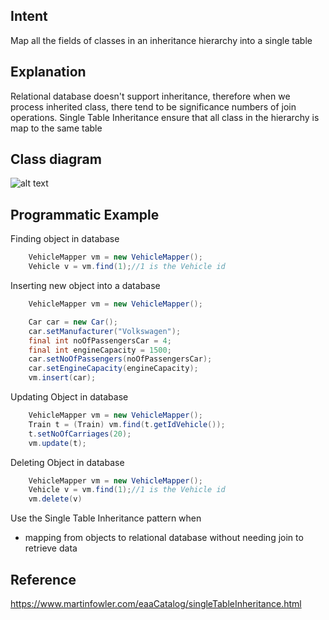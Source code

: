 

## Intent

Map all the fields of classes in an inheritance hierarchy into a single table

## Explanation
Relational database doesn't support inheritance, therefore when we process inherited class, there tend to be significance numbers of join operations.
Single Table Inheritance ensure that all class in the hierarchy is map to the same table

## Class diagram

![alt text](./etc/SingleTableInheritance.png "Single Table Inheritance pattern class diagram")

## Programmatic Example

Finding object in database
```java
    VehicleMapper vm = new VehicleMapper();
    Vehicle v = vm.find(1);//1 is the Vehicle id
```
Inserting new object into a database
```java
    VehicleMapper vm = new VehicleMapper();

    Car car = new Car();
    car.setManufacturer("Volkswagen");
    final int noOfPassengersCar = 4;
    final int engineCapacity = 1500;
    car.setNoOfPassengers(noOfPassengersCar);
    car.setEngineCapacity(engineCapacity);
    vm.insert(car);
```

Updating Object in database
```java
    VehicleMapper vm = new VehicleMapper();
    Train t = (Train) vm.find(t.getIdVehicle());
    t.setNoOfCarriages(20);
    vm.update(t);
```

Deleting Object in database
```java
    VehicleMapper vm = new VehicleMapper();
    Vehicle v = vm.find(1);//1 is the Vehicle id
    vm.delete(v)
```

Use the Single Table Inheritance pattern when

* mapping from objects to relational database without needing join to retrieve data

## Reference
https://www.martinfowler.com/eaaCatalog/singleTableInheritance.html

